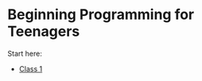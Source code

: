 Beginning Programming for Teenagers
===================================

Start here:
* [Class 1](readme-files/class001.md)
